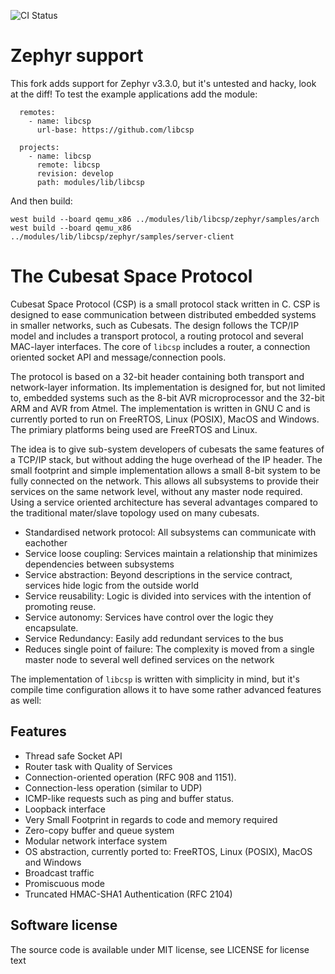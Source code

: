 ![CI Status](https://github.com/libcsp/libcsp/actions/workflows/build-test.yml/badge.svg)

# Zephyr support
This fork adds support for Zephyr v3.3.0, but it's untested and hacky, look at the diff!
To test the example applications add the module:
```
  remotes:
    - name: libcsp
      url-base: https://github.com/libcsp

  projects:
    - name: libcsp
      remote: libcsp
      revision: develop
      path: modules/lib/libcsp
```

And then build:
```
west build --board qemu_x86 ../modules/lib/libcsp/zephyr/samples/arch
west build --board qemu_x86 ../modules/lib/libcsp/zephyr/samples/server-client
```

# The Cubesat Space Protocol

Cubesat Space Protocol (CSP) is a small protocol stack written in C. CSP
is designed to ease communication between distributed embedded systems
in smaller networks, such as Cubesats. The design follows the TCP/IP
model and includes a transport protocol, a routing protocol and several
MAC-layer interfaces. The core of `libcsp`
includes a router, a connection oriented socket API and
message/connection pools.

The protocol is based on a 32-bit header containing both transport and
network-layer information. Its implementation is designed for, but not
limited to, embedded systems such as the 8-bit AVR microprocessor and
the 32-bit ARM and AVR from Atmel. The implementation is written in GNU
C and is currently ported to run on FreeRTOS, Linux (POSIX), MacOS and
Windows. The primiary platforms being used are FreeRTOS and Linux.

The idea is to give sub-system developers of cubesats the same features
of a TCP/IP stack, but without adding the huge overhead of the IP
header. The small footprint and simple implementation allows a small
8-bit system to be fully connected on the network. This allows all
subsystems to provide their services on the same network level, without
any master node required. Using a service oriented architecture has
several advantages compared to the traditional mater/slave topology used
on many cubesats.

  - Standardised network protocol: All subsystems can communicate with
    eachother
  - Service loose coupling: Services maintain a relationship that
    minimizes dependencies between subsystems
  - Service abstraction: Beyond descriptions in the service contract,
    services hide logic from the outside world
  - Service reusability: Logic is divided into services with the
    intention of promoting reuse.
  - Service autonomy: Services have control over the logic they
    encapsulate.
  - Service Redundancy: Easily add redundant services to the bus
  - Reduces single point of failure: The complexity is moved from a
    single master node to several well defined services on the network

The implementation of `libcsp` is written
with simplicity in mind, but it's compile time configuration allows it
to have some rather advanced features as well:

## Features

  - Thread safe Socket API
  - Router task with Quality of Services
  - Connection-oriented operation (RFC 908 and 1151).
  - Connection-less operation (similar to UDP)
  - ICMP-like requests such as ping and buffer status.
  - Loopback interface
  - Very Small Footprint in regards to code and memory required
  - Zero-copy buffer and queue system
  - Modular network interface system
  - OS abstraction, currently ported to: FreeRTOS, Linux (POSIX), MacOS
    and Windows
  - Broadcast traffic
  - Promiscuous mode
  - Truncated HMAC-SHA1 Authentication (RFC 2104)

## Software license

The source code is available under MIT license, see LICENSE for license text

